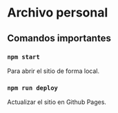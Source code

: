 # Archivo personal

## Comandos importantes

### `npm start`

Para abrir el sitio de forma local.


### `npm run deploy`

Actualizar el sitio en Github Pages.